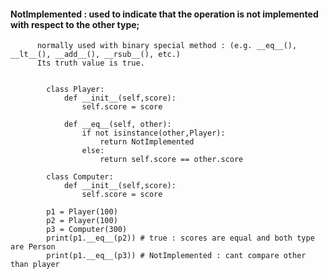 #### NotImplemented : used to indicate that the operation is not implemented with respect to the other type; 

          normally used with binary special method : (e.g. __eq__(), __lt__(), __add__(), __rsub__(), etc.) 
          Its truth value is true.


            class Player:
                def __init__(self,score):
                    self.score = score

                def __eq__(self, other):
                    if not isinstance(other,Player):
                        return NotImplemented
                    else:
                        return self.score == other.score

            class Computer:
                def __init__(self,score):
                    self.score = score

            p1 = Player(100)
            p2 = Player(100)
            p3 = Computer(300)
            print(p1.__eq__(p2)) # true : scores are equal and both type are Person
            print(p1.__eq__(p3)) # NotImplemented : cant compare other than player
            
            
            
